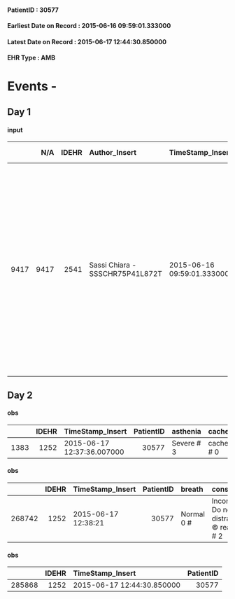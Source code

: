 
#### PatientID : 30577
#### Earliest Date on Record : 2015-06-16 09:59:01.333000
#### Latest Date on Record : 2015-06-17 12:44:30.850000
#### EHR Type : AMB

# Events - 

## Day 1

#### input
|      |    N/A |   IDEHR | Author_Insert                   | TimeStamp_Insert           | EHRType   |   PatientID |   IDDigitalSignDocument | persone_vicine   |   Unnamed: 0_x.1 |   IDANAMNESI_SOCIALE | Patient   | FamigliaAltro   | Paziente_T   | FamigliaAltro_T   |   Non_Rilevabile_x.1 | Note_Non_Rilevabile_x.1   | opt_Problemi   | Note_I                                                                                                                                                                                                                                                                                  | chk_contr_sintomi   | opt_paziente_a   | opt_famiglia_a   | opt_adeguatezza   | ds_note_ad                                                                                                                         | opt_paziente_solo   | ds_note_con                         | opt_presente_assente   | Presenza_minori   | Caregiver_principale   | opt_capacita     | ds_familiari_coinv              | opt_necessario   | opt_presente   | opt_risorse_ec   | opt_paziente_psi   | opt_Ins_vol   | opt_paziente_ad   | opt_caregiver_ad   | opt_inv_civile            | Needs               | Domestic partnership   | Fragility                    | opt_famiglia_psi   |
|-----:|-------:|--------:|:--------------------------------|:---------------------------|:----------|------------:|------------------------:|:-----------------|-----------------:|---------------------:|:----------|:----------------|:-------------|:------------------|---------------------:|:--------------------------|:---------------|:----------------------------------------------------------------------------------------------------------------------------------------------------------------------------------------------------------------------------------------------------------------------------------------|:--------------------|:-----------------|:-----------------|:------------------|:-----------------------------------------------------------------------------------------------------------------------------------|:--------------------|:------------------------------------|:-----------------------|:------------------|:-----------------------|:-----------------|:--------------------------------|:-----------------|:---------------|:-----------------|:-------------------|:--------------|:------------------|:-------------------|:--------------------------|:--------------------|:-----------------------|:-----------------------------|:-------------------|
| 9417 |   9417 |    2541 | Sassi Chiara - SSSCHR75P41L872T | 2015-06-16 09:59:01.333000 | AMB       |       30577 |                   87590 | N/A              |             1083 |                  698 | No#0      | Si#1            | No#0         | Si#1              |                    0 | NR                        | No#0           | Il figlio Giuseppe, a seguito del primo colloquio, non risultava molto convinto circa l'adeguatezza del percorso di cure palliative per la madre. In seguito ad un ulteriore colloquio si √® reso conto del fatto che tale percorso assistenziale fosse l'unico passibile per la madre. | controllo sintomi#0 | Indefinite#2     | Congruenti#1     | Da valutare#2     | La pz. √® assistita dal figlio Giuseppe che vive con lei e lavora. E' presente un'altra figlia che √® coniugata e vive fuori casa. | No#0                | La pz. vive con il figlio Giuseppe. | Presente#1             | No#0              | figlio Giuseppe        | Incrementabile#1 | figlio Giuseppe e figlia Cosima | No#0             | No#0           | Da valutare#2    | No#0               | No#0          | Problematica#0    | Totale#2           | in fase di accertamento#2 | Clinici#0;Sociali#1 | Figli#2                | sovraccarico assistenziale#4 | No#0               |


## Day 2

#### obs
|      |   IDEHR | TimeStamp_Insert           |   PatientID | asthenia   | cachexia     | dyspnoea   | body_temp    | agitation_behavior_freq   | mood         | cognitive_state           |
|-----:|--------:|:---------------------------|------------:|:-----------|:-------------|:-----------|:-------------|:--------------------------|:-------------|:--------------------------|
| 1383 |    1252 | 2015-06-17 12:37:36.007000 |       30577 | Severe # 3 | cachexia # 0 | No # 0     | Apyrexia # 0 | continuously agitated # 1 | Despair # 04 | continuously confused # 1 |

#### obs
|        |   IDEHR | TimeStamp_Insert    |   PatientID | breath     | consolability                                          | body_language                             | facial_expression                       |
|-------:|--------:|:--------------------|------------:|:-----------|:-------------------------------------------------------|:------------------------------------------|:----------------------------------------|
| 268742 |    1252 | 2015-06-17 12:38:21 |       30577 | Normal 0 # | Inconsolable. Do not get distracted n√ © reassures # 2 | Teso. nervous movements. Restlessness # 1 | Sad, anxious, contracted (frowning) # 1 |

#### obs
|        |   IDEHR | TimeStamp_Insert           |   PatientID |
|-------:|--------:|:---------------------------|------------:|
| 285868 |    1252 | 2015-06-17 12:44:30.850000 |       30577 |


